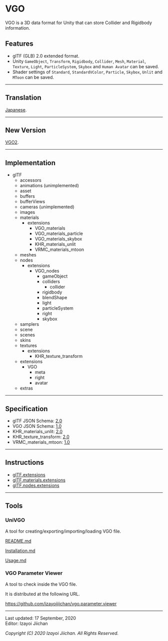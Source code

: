 # VGO

VGO is a 3D data format for Unity that can store Collider and Rigidbody information.

## Features

- glTF (GLB) 2.0 extended format.
- Unity `GameObject`, `Transform`, `Rigidbody`, `Collider`, `Mesh`, `Material`, `Texture`, `Light`, `ParticleSystem`, `Skybox` and `Human Avatar` can be saved.
- Shader settings of `Standard`, `StandardVColor`, `Particle`, `Skybox`, `Unlit` and `MToon` can be saved.

___
## Translation

[Japanese](https://github.com/izayoijiichan/VGO/blob/master/README.ja.md).

___
## New Version

[VGO2](https://github.com/izayoijiichan/VGO2/blob/master/README.md).

___
## Implementation

- glTF
  - accessors
  - animations (unimplemented)
  - asset
  - buffers
  - bufferViews
  - cameras (unimplemented)
  - images
  - materials
    - extensions
      - VGO_materials
      - VGO_materials_particle
      - VGO_materials_skybox
      - KHR_materials_unlit
      - VRMC_materials_mtoon
  - meshes
  - nodes
    - extensions
      - VGO_nodes
        - gameObject
        - colliders
          - collider
        - rigidbody
        - blendShape
        - light
        - particleSystem
        - right
        - skybox
  - samplers
  - scene
  - scenes
  - skins
  - textures
    - extensions
      - KHR_texture_transform
  - extensions
    - VGO
      - meta
      - right
      - avatar
  - extras

___
## Specification

- glTF JSON Schema: [2.0](https://github.com/KhronosGroup/glTF/tree/master/specification/2.0/schema)
- VGO JSON Schema: [1.0](https://github.com/izayoijiichan/VGO/tree/master/Documentation~/VGO/specification/1.0/schema)
- KHR_materials_unlit: [2.0](https://github.com/KhronosGroup/glTF/tree/master/extensions/2.0/Khronos/KHR_materials_unlit)
- KHR_texture_transform: [2.0](https://github.com/KhronosGroup/glTF/tree/master/extensions/2.0/Khronos/KHR_texture_transform)
- VRMC_materials_mtoon: [1.0](https://github.com/vrm-c/vrm-specification/tree/master/specification/VRMC_materials_mtoon-1.0_draft)

___
## Instructions

- [glTF.extensions](https://github.com/izayoijiichan/VGO/blob/master/Documentation~/VGO/instructions/schema.json.md)
- [glTF.materials.extensions](https://github.com/izayoijiichan/VGO/blob/master/Documentation~/VGO/instructions/schema.json.materials.md)
- [glTF.nodes.extensions](https://github.com/izayoijiichan/VGO/blob/master/Documentation~/VGO/instructions/schema.json.nodes.md)

___
## Tools

### UniVGO

A tool for creating\/exporting\/importing\/loading VGO file.

[README.md](https://github.com/izayoijiichan/VGO/blob/master/UniVgo/README.md)

[Installation.md](https://github.com/izayoijiichan/VGO/blob/master/Documentation~/UniVGO/Installation.md)

[Usage.md](https://github.com/izayoijiichan/VGO/blob/master/Documentation~/UniVGO/Usage.md)

### VGO Parameter Viewer

A tool to check inside the VGO file.

It is distributed at the following URL.

https://github.com/izayoijiichan/vgo.parameter.viewer

___
Last updated: 17 September, 2020  
Editor: Izayoi Jiichan

*Copyright (C) 2020 Izayoi Jiichan. All Rights Reserved.*
